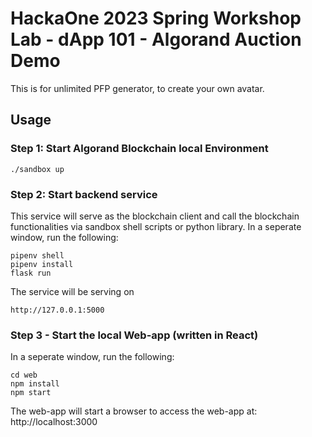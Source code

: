 # HackaOne 2023 Spring Workshop Lab - dApp 101 - Algorand Auction Demo

This is for unlimited PFP generator, to create your own avatar.

## Usage

### Step 1: Start Algorand Blockchain local Environment
```
./sandbox up
```

### Step 2: Start backend service
This service will serve as the blockchain client and call the blockchain functionalities via sandbox shell scripts or python library.
In a seperate window, run the following:
```
pipenv shell
pipenv install
flask run
```
The service will be serving on 
```
http://127.0.0.1:5000
```


### Step  3 - Start the local Web-app (written in React)
In a seperate window, run the following:
```
cd web
npm install
npm start
```
The web-app will start a browser to access the web-app at: http://localhost:3000
